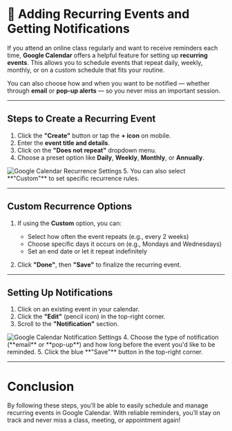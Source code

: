 # 🔁 Adding Recurring Events and Getting Notifications

If you attend an online class regularly and want to receive reminders each time, **Google Calendar** offers a helpful feature for setting up **recurring events**. This allows you to schedule events that repeat daily, weekly, monthly, or on a custom schedule that fits your routine.

You can also choose how and when you want to be notified — whether through **email** or **pop-up alerts** — so you never miss an important session.

---

## Steps to Create a Recurring Event

1. Click the **"Create"** button or tap the **+ icon** on mobile.  
2. Enter the **event title and details**.  
3. Click on the **"Does not repeat"** dropdown menu.  
4. Choose a preset option like **Daily**, **Weekly**, **Monthly**, or **Annually**.
  <img src="/IMAGES/Screenshot 2025-03-27 at 10.02.30 AM.png" alt="Google Calendar Recurrence Settings" title = "Creat a recurring event">
5. You can also select **"Custom"** to set specific recurrence rules.

---

## Custom Recurrence Options

1. If using the **Custom** option, you can:

   - Select how often the event repeats (e.g., every 2 weeks)  
   - Choose specific days it occurs on (e.g., Mondays and Wednesdays)  
   - Set an end date or let it repeat indefinitely  

2. Click **"Done"**, then **"Save"** to finalize the recurring event.

---

## Setting Up Notifications

1. Click on an existing event in your calendar.  
2. Click the **"Edit"** (pencil icon) in the top-right corner.  
3. Scroll to the **"Notification"** section.
  <img src="/IMAGES/Screenshot 2025-03-27 at 10.04.50 AM.png" alt="Google Calendar Notification Settings">
4. Choose the type of notification (**email** or **pop-up**) and how long before the event you'd like to be reminded.  
5. Click the blue **"Save"** button in the top-right corner.

---

# Conclusion

By following these steps, you’ll be able to easily schedule and manage recurring events in Google Calendar. With reliable reminders, you’ll stay on track and never miss a class, meeting, or appointment again!
